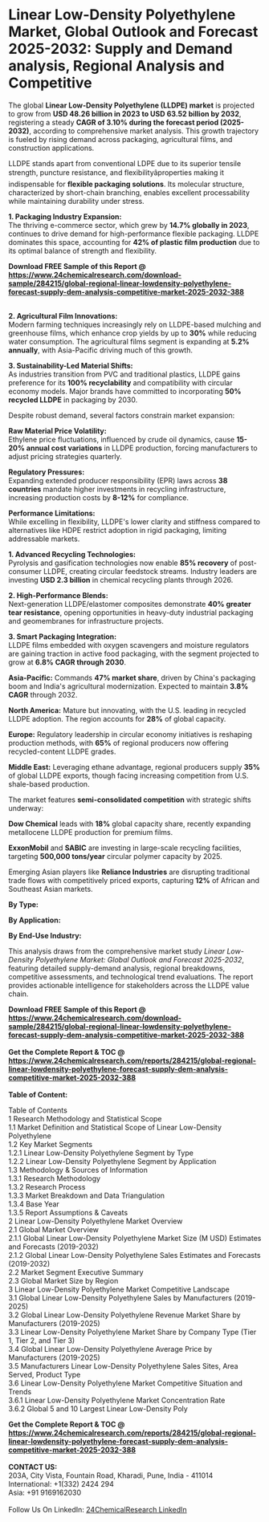 <h1>Linear Low-Density Polyethylene Market, Global Outlook and Forecast 2025-2032: Supply and Demand analysis, Regional Analysis and Competitive</h1><p>The global <strong>Linear Low-Density Polyethylene (LLDPE) market</strong> is projected to grow from <strong>USD 48.26 billion in 2023 to USD 63.52 billion by 2032</strong>, registering a steady <strong>CAGR of 3.10% during the forecast period (2025-2032)</strong>, according to comprehensive market analysis. This growth trajectory is fueled by rising demand across packaging, agricultural films, and construction applications.</p><p>LLDPE stands apart from conventional LDPE due to its superior tensile strength, puncture resistance, and flexibilityâproperties making it indispensable for <strong>flexible packaging solutions</strong>. Its molecular structure, characterized by short-chain branching, enables excellent processability while maintaining durability under stress.</p><p><strong>1. Packaging Industry Expansion:</strong><br>
The thriving e-commerce sector, which grew by <strong>14.7% globally in 2023</strong>, continues to drive demand for high-performance flexible packaging. LLDPE dominates this space, accounting for <strong>42% of plastic film production</strong> due to its optimal balance of strength and flexibility.</p><div><b>Download FREE Sample of this Report @ 
            <a href="https://www.24chemicalresearch.com/download-sample/284215/global-regional-linear-lowdensity-polyethylene-forecast-supply-dem-analysis-competitive-market-2025-2032-388">
            https://www.24chemicalresearch.com/download-sample/284215/global-regional-linear-lowdensity-polyethylene-forecast-supply-dem-analysis-competitive-market-2025-2032-388</a></b></div><br><p><strong>2. Agricultural Film Innovations:</strong><br>
Modern farming techniques increasingly rely on LLDPE-based mulching and greenhouse films, which enhance crop yields by up to <strong>30%</strong> while reducing water consumption. The agricultural films segment is expanding at <strong>5.2% annually</strong>, with Asia-Pacific driving much of this growth.</p><p><strong>3. Sustainability-Led Material Shifts:</strong><br>
As industries transition from PVC and traditional plastics, LLDPE gains preference for its <strong>100% recyclability</strong> and compatibility with circular economy models. Major brands have committed to incorporating <strong>50% recycled LLDPE</strong> in packaging by 2030.</p><p>Despite robust demand, several factors constrain market expansion:</p><p><strong>Raw Material Price Volatility:</strong><br>
	Ethylene price fluctuations, influenced by crude oil dynamics, cause <strong>15-20% annual cost variations</strong> in LLDPE production, forcing manufacturers to adjust pricing strategies quarterly.</p><p><strong>Regulatory Pressures:</strong><br>
	Expanding extended producer responsibility (EPR) laws across <strong>38 countries</strong> mandate higher investments in recycling infrastructure, increasing production costs by <strong>8-12%</strong> for compliance.</p><p><strong>Performance Limitations:</strong><br>
	While excelling in flexibility, LLDPE's lower clarity and stiffness compared to alternatives like HDPE restrict adoption in rigid packaging, limiting addressable markets.</p><p><strong>1. Advanced Recycling Technologies:</strong><br>
Pyrolysis and gasification technologies now enable <strong>85% recovery</strong> of post-consumer LLDPE, creating circular feedstock streams. Industry leaders are investing <strong>USD 2.3 billion</strong> in chemical recycling plants through 2026.</p><p><strong>2. High-Performance Blends:</strong><br>
Next-generation LLDPE/elastomer composites demonstrate <strong>40% greater tear resistance</strong>, opening opportunities in heavy-duty industrial packaging and geomembranes for infrastructure projects.</p><p><strong>3. Smart Packaging Integration:</strong><br>
LLDPE films embedded with oxygen scavengers and moisture regulators are gaining traction in active food packaging, with the segment projected to grow at <strong>6.8% CAGR through 2030</strong>.</p><p><strong>Asia-Pacific:</strong> Commands <strong>47% market share</strong>, driven by China's packaging boom and India's agricultural modernization. Expected to maintain <strong>3.8% CAGR</strong> through 2032.</p><p><strong>North America:</strong> Mature but innovating, with the U.S. leading in recycled LLDPE adoption. The region accounts for <strong>28%</strong> of global capacity.</p><p><strong>Europe:</strong> Regulatory leadership in circular economy initiatives is reshaping production methods, with <strong>65%</strong> of regional producers now offering recycled-content LLDPE grades.</p><p><strong>Middle East:</strong> Leveraging ethane advantage, regional producers supply <strong>35%</strong> of global LLDPE exports, though facing increasing competition from U.S. shale-based production.</p><p>The market features <strong>semi-consolidated competition</strong> with strategic shifts underway:</p><p><strong>Dow Chemical</strong> leads with <strong>18%</strong> global capacity share, recently expanding metallocene LLDPE production for premium films.</p><p><strong>ExxonMobil</strong> and <strong>SABIC</strong> are investing in large-scale recycling facilities, targeting <strong>500,000 tons/year</strong> circular polymer capacity by 2025.</p><p>Emerging Asian players like <strong>Reliance Industries</strong> are disrupting traditional trade flows with competitively priced exports, capturing <strong>12%</strong> of African and Southeast Asian markets.</p><p><strong>By Type:</strong></p><p><strong>By Application:</strong></p><p><strong>By End-Use Industry:</strong></p><p>This analysis draws from the comprehensive market study <em>Linear Low-Density Polyethylene Market: Global Outlook and Forecast 2025-2032</em>, featuring detailed supply-demand analysis, regional breakdowns, competitive assessments, and technological trend evaluations. The report provides actionable intelligence for stakeholders across the LLDPE value chain.</p><div><b>Download FREE Sample of this Report @ 
            <a href="https://www.24chemicalresearch.com/download-sample/284215/global-regional-linear-lowdensity-polyethylene-forecast-supply-dem-analysis-competitive-market-2025-2032-388">
            https://www.24chemicalresearch.com/download-sample/284215/global-regional-linear-lowdensity-polyethylene-forecast-supply-dem-analysis-competitive-market-2025-2032-388</a></b></div><br><div><b>Get the Complete Report & TOC @ 
            <a href="https://www.24chemicalresearch.com/reports/284215/global-regional-linear-lowdensity-polyethylene-forecast-supply-dem-analysis-competitive-market-2025-2032-388">
            https://www.24chemicalresearch.com/reports/284215/global-regional-linear-lowdensity-polyethylene-forecast-supply-dem-analysis-competitive-market-2025-2032-388</a></b></div><br>
            <b>Table of Content:</b><p>Table of Contents<br />
1 Research Methodology and Statistical Scope<br />
1.1 Market Definition and Statistical Scope of Linear Low-Density Polyethylene<br />
1.2 Key Market Segments<br />
1.2.1 Linear Low-Density Polyethylene Segment by Type<br />
1.2.2 Linear Low-Density Polyethylene Segment by Application<br />
1.3 Methodology & Sources of Information<br />
1.3.1 Research Methodology<br />
1.3.2 Research Process<br />
1.3.3 Market Breakdown and Data Triangulation<br />
1.3.4 Base Year<br />
1.3.5 Report Assumptions & Caveats<br />
2 Linear Low-Density Polyethylene Market Overview<br />
2.1 Global Market Overview<br />
2.1.1 Global Linear Low-Density Polyethylene Market Size (M USD) Estimates and Forecasts (2019-2032)<br />
2.1.2 Global Linear Low-Density Polyethylene Sales Estimates and Forecasts (2019-2032)<br />
2.2 Market Segment Executive Summary<br />
2.3 Global Market Size by Region<br />
3 Linear Low-Density Polyethylene Market Competitive Landscape<br />
3.1 Global Linear Low-Density Polyethylene Sales by Manufacturers (2019-2025)<br />
3.2 Global Linear Low-Density Polyethylene Revenue Market Share by Manufacturers (2019-2025)<br />
3.3 Linear Low-Density Polyethylene Market Share by Company Type (Tier 1, Tier 2, and Tier 3)<br />
3.4 Global Linear Low-Density Polyethylene Average Price by Manufacturers (2019-2025)<br />
3.5 Manufacturers Linear Low-Density Polyethylene Sales Sites, Area Served, Product Type<br />
3.6 Linear Low-Density Polyethylene Market Competitive Situation and Trends<br />
3.6.1 Linear Low-Density Polyethylene Market Concentration Rate<br />
3.6.2 Global 5 and 10 Largest Linear Low-Density Poly</p><div><b>Get the Complete Report & TOC @ 
            <a href="https://www.24chemicalresearch.com/reports/284215/global-regional-linear-lowdensity-polyethylene-forecast-supply-dem-analysis-competitive-market-2025-2032-388">
            https://www.24chemicalresearch.com/reports/284215/global-regional-linear-lowdensity-polyethylene-forecast-supply-dem-analysis-competitive-market-2025-2032-388</a></b></div><br><b>CONTACT US:</b><br>
            203A, City Vista, Fountain Road, Kharadi, Pune, India - 411014<br>
            International: +1(332) 2424 294<br>
            Asia: +91 9169162030 <br><br>
            Follow Us On LinkedIn: <a href="https://www.linkedin.com/company/24chemicalresearch/">24ChemicalResearch LinkedIn</a>